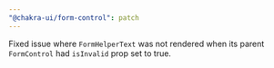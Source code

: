 ```yaml
---
"@chakra-ui/form-control": patch
---
```


Fixed issue where `FormHelperText` was not rendered when its parent
`FormControl` had `isInvalid` prop set to true.
